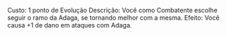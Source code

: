 Custo: 1 ponto de Evolução
Descrição: Você como Combatente escolhe seguir o ramo da Adaga, se tornando melhor com a mesma.
Efeito: Você causa +1 de dano em ataques com Adaga.